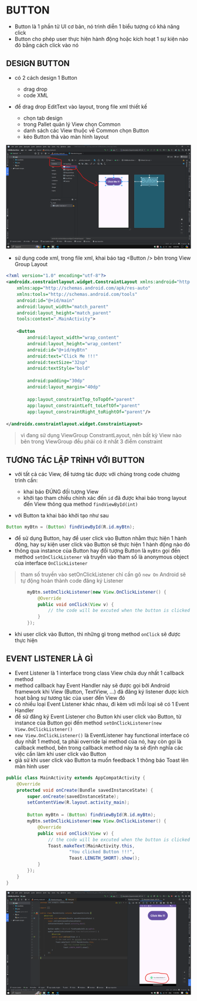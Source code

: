 # __BUTTON__

- Button là 1 phần tử UI cơ bản, nó trình diễn 1 biểu tượng có khả năng click
- Button cho phép user thực hiện hành động hoặc kích hoạt 1 sự kiện nào đó bằng cách click vào nó

## __DESIGN BUTTON__

- có 2 cách design 1 Button
    - drag drop
    - code XML

- để drag drop EditText vào layout, trong file xml thiết kế
    - chọn tab design
    - trong Pallet quản lý View chọn Common
    - danh sách các View thuộc về Common chọn Button
    - kéo Button thả vào màn hình layout

<img src="./Screenshot-drag-drop-button.png" />

- sử dụng code xml, trong file xml, khai báo tag \<Button /> bên trong View Group Layout

```xml
<?xml version="1.0" encoding="utf-8"?>
<androidx.constraintlayout.widget.ConstraintLayout xmlns:android="http://schemas.android.com/apk/res/android"
    xmlns:app="http://schemas.android.com/apk/res-auto"
    xmlns:tools="http://schemas.android.com/tools"
    android:id="@+id/main"
    android:layout_width="match_parent"
    android:layout_height="match_parent"
    tools:context=".MainActivity">

    <Button
        android:layout_width="wrap_content"
        android:layout_height="wrap_content"
        android:id="@+id/myBtn"
        android:text="Click Me !!!"
        android:textSize="32sp"
        android:textStyle="bold"

        android:padding="30dp"
        android:layout_margin="40dp"

        app:layout_constraintTop_toTopOf="parent"
        app:layout_constraintLeft_toLeftOf="parent"
        app:layout_constraintRight_toRightOf="parent"/>

</androidx.constraintlayout.widget.ConstraintLayout>
```

> vì đang sử dụng ViewGroup ConstrantLayout, nên bất kỳ View nào bên trong ViewGroup đều phải có ít nhất 3 điểm constraint

## __TƯƠNG TÁC LẬP TRÌNH VỚI BUTTON__

- với tất cả các View, để tương tác được với chúng trong code chương trình cần:
    - khai báo ĐÚNG đối tượng View
    - khởi tạo tham chiếu chính xác đến ``id`` đã được khai báo trong layout đến View thông qua method ``findViewById(int)``

- với Button ta khai báo khởi tạo như sau
```java
Button myBtn = (Button) findViewById(R.id.myBtn);
```

- để sử dụng Button, hay để user click vào Button nhằm thực hiện 1 hành động, hay sự kiện user click vào Button sẽ thực hiện 1 hành động nào đó
- thông qua instance của Button hay đối tượng Button là ``myBtn`` gọi đến method ``setOnClickListener`` và truyền vào tham số là anonymous object của interface ``OnClickListener``

> tham số truyền vào setOnClickListener chỉ cần gõ ``new On`` Android sẽ tự động hoàn thành code đăng ký Listener

```java
        myBtn.setOnClickListener(new View.OnClickListener() {
            @Override
            public void onClick(View v) {
                // the code will be excuted when the button is clicked
            }
        });
```
- khi user click vào Button, thì những gì trong method ``onClick`` sẽ được thực hiện

## __EVENT LISTENER LÀ GÌ__

- Event Listener là 1 interface trong class View chứa duy nhất 1 callback method
- method callback hay Event Handler này sẽ được gọi bởi Android framework khi View (Button, TextView, ...) đã đăng ký listener được kích hoạt bằng sự tương tác của user đến View đó
- có nhiều loại Event Listener khác nhau, đi kèm với mỗi loại sẽ có 1 Event Handler
- để sử đăng ký Event Listener cho Button khi user click vào Button, từ instance của Button gọi đến method ``setOnClickListener(new View.OnClickListener()``
- ``new View.OnClickListener()`` là EventListener hay functional interface có duy nhất 1 method, ta phải override lại method của nó, hay còn gọi là callback method, bên trong callback method này ta sẽ định nghĩa các việc cần làm khi user click vào Button
- giả sử khi user click vào Button ta muốn feedback 1 thông báo Toast lên màn hình user

```java
public class MainActivity extends AppCompatActivity {
    @Override
    protected void onCreate(Bundle savedInstanceState) {
        super.onCreate(savedInstanceState);
        setContentView(R.layout.activity_main);

        Button myBtn = (Button) findViewById(R.id.myBtn);
        myBtn.setOnClickListener(new View.OnClickListener() {
            @Override
            public void onClick(View v) {
                // the code will be excuted when the button is clicked
                Toast.makeText(MainActivity.this,
                        "You clicked Button !!!",
                        Toast.LENGTH_SHORT).show();
            }
        });
    }
}
```

<img src="./Screenshot-result-event-listener-OnClickListener.png" />